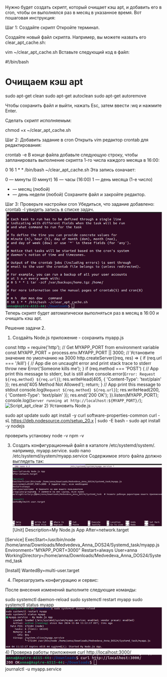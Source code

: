 Нужно будет создать скрипт, который очищает кэш apt, и добавить его в cron, чтобы он выполнялся раз в месяц в указанное время. Вот пошаговая инструкция:

Шаг 1: Создайте скрипт
Откройте терминал.

Создайте новый файл скрипта. Например, вы можете назвать его clear_apt_cache.sh:

vim ~/clear_apt_cache.sh
Вставьте следующий код в файл:

#!/bin/bash
# Очищаем кэш apt
sudo apt-get clean
sudo apt-get autoclean
sudo apt-get autoremove

Чтобы сохранить файл и выйти, нажать Esc, затем ввести :wq и нажмите Enter.

Сделать скрипт исполняемым:

chmod +x ~/clear_apt_cache.sh

Шаг 2: Добавить задание в cron
Открыть vim редактор crontab для редактирования:

crontab -e
В конце файла добавьте следующую строку, чтобы запланировать выполнение скрипта 1-го числа каждого месяца в 16:00:

0 16 1 * * /bin/bash ~/clear_apt_cache.sh
Эта запись означает:

0 — минуты (0 минут)
16 — часы (16:00)
1 — день месяца (1-е число)
* — месяц (любой)
* — день недели (любой)
Сохраните файл и закройте редактор.

Шаг 3: Проверьте настройки cron
Убедиться, что задание добавлено:
crontab -l
увидеть запись в списке задач.
![Script_apt_clear](https://github.com/annette-medvedeva/Medvedeva_Anna_DOS24/blob/HomeWork5/Result_script5.png)
Теперь  скрипт будет автоматически выполняться раз в месяц в 16:00 и очищать кэш apt.

 Решение задачи 2.
 1) Создайть Node.js приложение - сохранить myapp.js

const http = require('http');
// Get MYAPP_PORT from environment variable
const MYAPP_PORT = process.env.MYAPP_PORT || 3000; // Установите значение по умолчанию на 3000
http.createServer((req, res) => {
    if (req.url === '/kill') {
        // App die on uncaught error and print stack trace to stderr
        throw new Error('Someone kills me');
    }
    if (req.method === 'POST') {
        // App print this message to stderr, but is still alive
        console.error(`Error: Request ${req.method} ${req.url}`);
        res.writeHead(405, { 'Content-Type': 'text/plain' });
        res.end('405 Method Not Allowed');
        return;
    }
    // App print this message to stdout
    console.log(`Request ${req.method} ${req.url}`);
    res.writeHead(200, { 'Content-Type': 'text/plain' });
    res.end('200 OK');
}).listen(MYAPP_PORT);
console.log(`Server running at http://localhost:${MYAPP_PORT}/`);
![Script_apt_clear]()
2) Установить Node.js
   
sudo apt update
sudo apt install -y curl software-properties-common
curl -sL https://deb.nodesource.com/setup_20.x | sudo -E bash -
sudo apt install -y nodejs

проверить установку
node -v
npm -v

3) Создать конфигурационный файл в каталоге /etc/systemd/system/.  например, myapp.service.
sudo nano /etc/systemd/system/myapp.service
Содержимое этого файла должно выглядеть так:
![Service](https://github.com/annette-medvedeva/Medvedeva_Anna_DOS24/blob/HomeWork5/Systemd_task/Systemd_script_unit.png)
[Unit]
Description=My Node.js App
After=network.target

[Service]
ExecStart=/usr/bin/node /home/anna/Downloads/Medvedeva_Anna_DOS24/Systemd_task/myapp.js
Environment="MYAPP_PORT=3000"
Restart=always
User=anna
WorkingDirectory=/home/anna/Downloads/Medvedeva_Anna_DOS24/Systemd_task

[Install]
WantedBy=multi-user.target

4) Перезагрузить конфигурацию и сервис:

После внесения изменений выполните следующие команды:

sudo systemctl daemon-reload
sudo systemctl restart myapp
sudo systemctl status myapp
![Systemd_status](https://github.com/annette-medvedeva/Medvedeva_Anna_DOS24/blob/HomeWork5/Systemd_task/systemd_status.png)
4) Проверка работы приложения
curl http://localhost:3000/
![Curl](https://github.com/annette-medvedeva/Medvedeva_Anna_DOS24/blob/HomeWork5/Systemd_task/curr_localhost3000.png)
journalctl -u myapp.service

